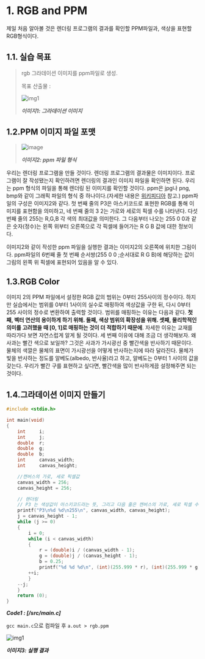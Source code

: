 # 1. RGB and PPM

 제일 처음 알아볼 것은 렌더링 프로그램의 결과를 확인할 PPM파일과, 색상을 표현할 RGB형식이다.

## 1.1. 실습 목표
> rgb 그라데이션 이미지를 ppm파일로 생성.
>
> 목표 산출물 :
>
> ![img1](https://raytracing.github.io/images/img-1.01-first-ppm-image.png)
>
> ***이미지1: 그라데이션 이미지***

## 1.2.PPM 이미지 파일 포맷
>
>![image](https://raytracing.github.io/images/fig-1.01-ppm.jpg)
>
> ***이미지2: ppm 파일 형식***

우리는 렌더링 프로그램을 만들 것이다. 렌더링 프로그램의 결과물은 이미지이다. 프로그램이 잘 작성됐는지 확인하려면 렌더링의 결과인 이미지 파일을 확인하면 된다. 우리는 ppm 형식의 파일을 통해 렌더링 된 이미지를 확인할 것이다. ppm은 jpg나 png, bmp와 같이 그래픽 파일의 형식 중 하나이다.(자세한 내용은 [위키피디아](https://en.wikipedia.org/wiki/Netpbm) 참고.) ppm파일의 구성은 이미지2와 같다. 첫 번째 줄의 P3은 아스키코드로 표현한 RGB를 통해 이미지를 표현함을 의미하고, 네 번째 줄의 3 2는 가로와 세로의 픽셀 수를 나타낸다. 다섯 번째 줄의 255는 R,G,B 각 색의 최대값을 의미한다. 그 다음부터 나오는 255 0 0과 같은 숫자(정수)는 왼쪽 위부터 오른쪽으로 각 픽셀에 들어가는 R G B 값에 대한 정보이다.

이미지2와 같이 작성한 ppm 파일을 실행한 결과는 이미지2의 오른쪽에 위치한 그림이다. ppm파일의 6번째 줄 첫 번째 순서쌍(255 0 0 ;순서대로 R G B)에 해당하는 값이 그림의 왼쪽 위 픽셀에 표현되어 있음을 알 수 있다.

## 1.3.RGB Color

이미지 2의 PPM 파일에서 설정한 RGB 값의 범위는 0부터 255사이의 정수이다. 하지만 실습에서는 범위를 0부터 1사이의 실수로 매핑하여 색상값을 구한 뒤, 다시 0부터 255 사이의 정수로 변환하여 출력할 것이다. 범위를 매핑하는 이유는 다음과 같다. **첫째, 벡터 연산의 용이하게 하기 위해. 둘째, 색상 범위의 확장성을 위해. 셋째, 물리학적인 의미를 고려했을 때 [0, 1]로 매핑하는 것이 더 적합하기 때문에**. 자세한 이유는 교재를 따라가다 보면 자연스럽게 알게 될 것이다. 
세 번째 이유에 대해 조금 더 생각해보자. 왜 사과는 빨간 색으로 보일까? 그것은 사과가 가시광선 중 빨간색을 반사하기 때문이다. 물체의 색깔은 물체의 표면이 가시광선을 어떻게 반사하는지에 따라 달라진다. 물체가 빛을 반사하는 정도를 알베도(albedo, 반사율)라고 하고, 알베도는 0부터 1 사이의 값을 갖는다. 우리가 빨간 구를 표현하고 싶다면, 빨간색을 많이 반사하게끔 설정해주면 되는 것이다.

## 1.4.그라데이션 이미지 만들기

```c
#include <stdio.h>

int	main(void)
{
	int		i;
	int		j;
	double	r;
	double	g;
	double	b;
	int		canvas_width;
	int		canvas_height;

	//캔버스의 가로, 세로 픽셀값
	canvas_width = 256;
	canvas_height = 256;

	// 랜더링
	// P3 는 색상값이 아스키코드라는 뜻, 그리고 다음 줄은 캔버스의 가로, 세로 픽셀 수, 마지막은 사용할 색상값
	printf("P3\n%d %d\n255\n", canvas_width, canvas_height);
	j = canvas_height - 1;
	while (j >= 0)
	{
		i = 0;
		while (i < canvas_width)
		{
			r = (double)i / (canvas_width - 1);
			g = (double)j / (canvas_height - 1);
			b = 0.25;
			printf("%d %d %d\n", (int)(255.999 * r), (int)(255.999 * g), (int)(255.999 * b));
		++i;
		}
	--j;
	}
	return (0);
}
```
***Code1 : [/src/main.c]***

`gcc main.c`으로 컴파일 후 `a.out > rgb.ppm`

![img1](https://raytracing.github.io/images/img-1.01-first-ppm-image.png)

***이미지3: 실행 결과***
